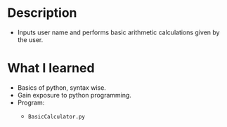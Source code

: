 # Description
* Inputs user name and performs basic arithmetic calculations given by the user.
# What I learned
* Basics of python, syntax wise.
* Gain exposure to python programming.
* Program:
  *     BasicCalculator.py
